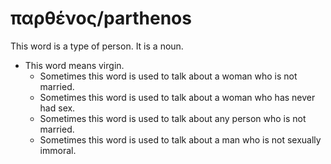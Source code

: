 # παρθένος/parthenos
This word is a type of person. It is a noun.
* This word means virgin.
    * Sometimes this word is used to talk about a woman who is not married.
    * Sometimes this word is used to talk about a woman who has never had sex.
    * Sometimes this word is used to talk about any person who is not married.
    * Sometimes this word is used to talk about a man who is not sexually immoral.
